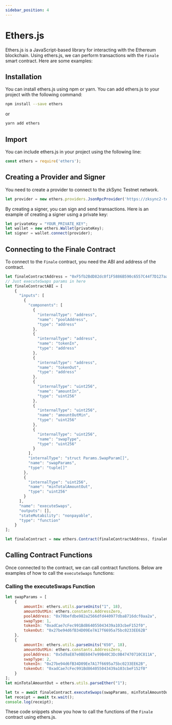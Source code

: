 ```yaml
---
sidebar_position: 4
---
```


# Ethers.js

Ethers.js is a JavaScript-based library for interacting with the Ethereum blockchain. Using ethers.js, we can perform transactions with the `Finale` smart contract. Here are some examples:

## Installation

You can install ethers.js using npm or yarn. You can add ethers.js to your project with the following command:

```bash
npm install --save ethers
```
or
```bash
yarn add ethers
```

## Import

You can include ethers.js in your project using the following line:

```javascript
const ethers = require('ethers');
```

## Creating a Provider and Signer

You need to create a provider to connect to the zkSync Testnet network. 

```javascript
let provider = new ethers.providers.JsonRpcProvider('https://zksync2-testnet.zksync.dev');
```

By creating a signer, you can sign and send transactions. Here is an example of creating a signer using a private key:

```javascript
let privateKey = "YOUR_PRIVATE_KEY";
let wallet = new ethers.Wallet(privateKey);
let signer = wallet.connect(provider);
```

## Connecting to the Finale Contract

To connect to the `Finale` contract, you need the ABI and address of the contract.

```javascript
let finaleContractAddress = "0xF5fb2BdD82dc0f1F5886B590c6557C44f7D127aa";
// Just executeSwaps params in here
let finaleContractABI = [    
    {
      "inputs": [
        {
          "components": [
            {
              "internalType": "address",
              "name": "poolAddress",
              "type": "address"
            },
            {
              "internalType": "address",
              "name": "tokenIn",
              "type": "address"
            },
            {
              "internalType": "address",
              "name": "tokenOut",
              "type": "address"
            },
            {
              "internalType": "uint256",
              "name": "amountIn",
              "type": "uint256"
            },
            {
              "internalType": "uint256",
              "name": "amountOutMin",
              "type": "uint256"
            },
            {
              "internalType": "uint256",
              "name": "swapType",
              "type": "uint256"
            }
          ],
          "internalType": "struct Params.SwapParam[]",
          "name": "swapParams",
          "type": "tuple[]"
        },
        {
          "internalType": "uint256",
          "name": "minTotalAmountOut",
          "type": "uint256"
        }
      ],
      "name": "executeSwaps",
      "outputs": [],
      "stateMutability": "nonpayable",
      "type": "function"
    }
];

let finaleContract = new ethers.Contract(finaleContractAddress, finaleContractABI, signer);
```

## Calling Contract Functions

Once connected to the contract, we can call contract functions. Below are examples of how to call the `executeSwaps` functions:

### Calling the executeSwaps Function

```javascript
let swapParams = [
    {
        amountIn: ethers.utils.parseUnits("1", 18),
        amountOutMin: ethers.constants.AddressZero,
        poolAddress: "0x70befdbe982a2566dfd440977dba8716dcf0aa2a", 
        swapType: 1, 
        tokenIn: "0xadCae7cFec991Bd864055043439a103cbeF152f0",
        tokenOut: "0x27be94d6fB34D09Ee7A17f6695a75bc0233EE62B"
    },
    {
        amountIn: ethers.utils.parseUnits("650", 18),
        amountOutMin: ethers.constants.AddressZero,
        poolAddress: "0x5d9aE87e0BE6047e99B40C3Dc0B47470710C811A", 
        swapType: 2, 
        tokenIn: "0x27be94d6fB34D09Ee7A17f6695a75bc0233EE62B",
        tokenOut: "0xadCae7cFec991Bd864055043439a103cbeF152f0"
    }
];
let minTotalAmountOut = ethers.utils.parseEther("1"); 

let tx = await finaleContract.executeSwaps(swapParams, minTotalAmountOut);
let receipt = await tx.wait();
console.log(receipt);
```

These code snippets show you how to call the functions of the `Finale` contract using ethers.js.
